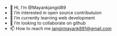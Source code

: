 - 👋 Hi, I’m @Mayankjangid89
- 👀 I’m interested in open source contributuion
- 🌱 I’m currently learning web development
- 💞️ I’m looking to collaborate on github
- 📫 How to reach me jangirmayank891@gmail.com
  

<!---
Mayankjangid89/Mayankjangid89 is a ✨ special ✨ repository because its `README.md` (this file) appears on your GitHub profile.
You can click the Preview link to take a look at your changes.
--->
